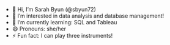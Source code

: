 - 👋 Hi, I’m Sarah Byun (@sbyun72)
- 👀 I’m interested in data analysis and database management!
- 🌱 I’m currently learning: SQL and Tableau
- 😄 Pronouns: she/her
- ⚡ Fun fact: I can play three instruments!

<!---
sbyun72/sbyun72 is a ✨ special ✨ repository because its `README.md` (this file) appears on your GitHub profile.
You can click the Preview link to take a look at your changes.
- 📫 How to reach me ...
--->
